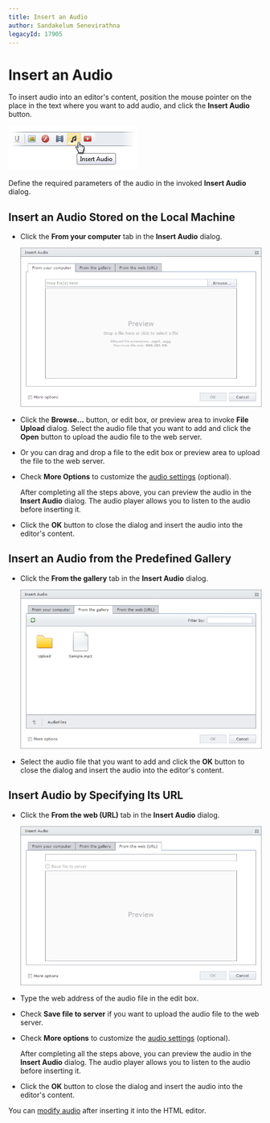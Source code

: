 ```yaml
---
title: Insert an Audio
author: Sandakelum Senevirathna
legacyId: 17905
---
```

# Insert an Audio
To insert audio into an editor's content, position the mouse pointer on the place in the text where you want to add audio, and click the **Insert Audio** button.

![EUD_InsertAudioButton](../../../images/img25639.png)

Define the required parameters of the audio in the invoked **Insert Audio** dialog.

## Insert an Audio Stored on the Local Machine
* Click the **From your computer** tab in the **Insert Audio** dialog.
	
	![EUD_InsertAudio_fromAudio](../../../images/img25643.png)
* Click the **Browse...** button, or edit box, or preview area to invoke **File Upload** dialog. Select the audio file that you want to add and click the **Open** button to upload the audio file to the web server.
* Or you can drag and drop a file to the edit box or preview area to upload the file to the web server.
* Check **More Options** to customize the [audio settings](audio-settings.md) (optional).
	
	After completing all the steps above, you can preview the audio in the **Insert Audio** dialog. The audio player allows you to listen to the audio before inserting it.
* Click the **OK** button to close the dialog and insert the audio into the editor's content.

## Insert an Audio from the Predefined Gallery
* Click the **From the gallery** tab in the **Insert Audio** dialog.
	
	![EUD_InsertAudio_fromGallery](../../../images/img118703.png)
* Select the audio file that you want to add and click the **OK** button to close the dialog and insert the audio into the editor's content.

## Insert Audio by Specifying Its URL
* Click the **From the web (URL)** tab in the **Insert Audio** dialog.
	
	![EUD_InsertAudio_Dialog](../../../images/img25640.png)
* Type the web address of the audio file in the edit box.
* Check **Save file to server** if you want to upload the audio file to the web server.
* Check **More options** to customize the [audio settings](audio-settings.md) (optional).
	
	After completing all the steps above, you can preview the audio in the **Insert Audio** dialog. The audio player allows you to listen to the audio before inserting it.
* Click the **OK** button to close the dialog and insert the audio into the editor's content.

You can [modify audio](modify-audio-settings-in-html-editor.md) after inserting it into the HTML editor.